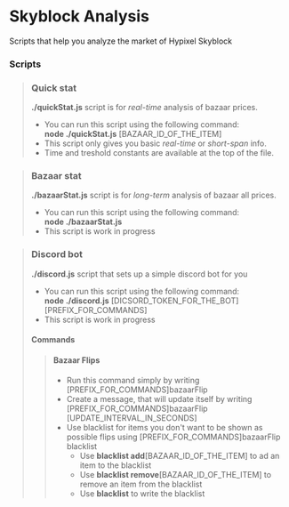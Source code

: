 # Skyblock Analysis
Scripts that help you analyze the market of Hypixel Skyblock 

### Scripts
>### Quick stat
>**./quickStat.js** script is for *real-time* analysis of bazaar prices.  
> - You can run this script using the following command:  
**node ./quickStat.js** [BAZAAR_ID_OF_THE_ITEM]
> - This script only gives you basic *real-time* or *short-span* info. 
> - Time and treshold constants are available at the top of the file.

>### Bazaar stat
>**./bazaarStat.js** script is for *long-term* analysis of bazaar all prices.  
> - You can run this script using the following command:  
**node ./bazaarStat.js**
> - This script is work in progress

>### Discord bot
>**./discord.js** script that sets up a simple discord bot for you
> - You can run this script using the following command:  
**node ./discord.js** [DICSORD_TOKEN_FOR_THE_BOT] [PREFIX_FOR_COMMANDS]
> - This script is work in progress
>  #### Commands
> > #### Bazaar Flips
> > - Run this command simply by writing [PREFIX_FOR_COMMANDS]bazaarFlip
> > - Create a message, that will update itself by writing [PREFIX_FOR_COMMANDS]bazaarFlip [UPDATE_INTERVAL_IN_SECONDS]
> > - Use blacklist for items you don't want to be shown as possible flips using [PREFIX_FOR_COMMANDS]bazaarFlip blacklist
> >   - Use **blacklist add**[BAZAAR_ID_OF_THE_ITEM] to ad an item to the blacklist 
> >   - Use **blacklist remove**[BAZAAR_ID_OF_THE_ITEM] to remove an item from the blacklist 
> >   - Use **blacklist** to write the blacklist 
